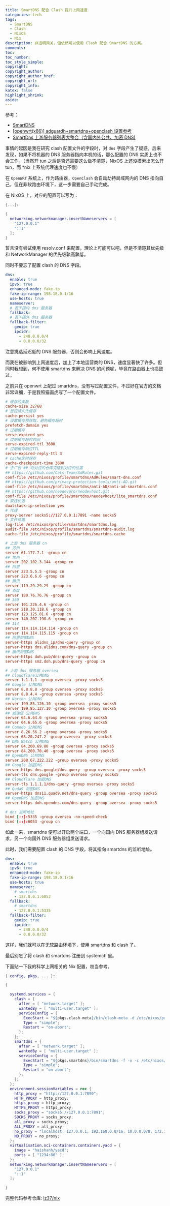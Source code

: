 ```yaml
---
title: SmartDNS 配合 Clash 提升上网速度
categories: tech
tags:
  - SmartDNS
  - Clash
  - NixOS
  - Nix
description: 非透明网关，但依然可以使用 Clash 配合 SmartDNS 的方案。
comments:
toc:
toc_number:
toc_style_simple:
copyright:
copyright_author:
copyright_author_href:
copyright_url:
copyright_info:
katex: false
highlight_shrink:
aside:
---
```


参考：

- [SmartDNS](https://pymumu.github.io/smartdns/)
- [[openwrt(x86)] adguardh+smartdns+openclash 设置参考](https://www.right.com.cn/forum/thread-8269668-1-1.html)
- [SmartDns 上游服务器列表大整合（含国内外公共、加密 DNS)](https://www.zctou.com/2154.html)

事情的起因是我在研究 clash 配置文件的字段时，对 `dns` 字段产生了疑惑，后来发现，如果不将机器的 DNS 服务器指向本机的话，那么配置的 DNS 实质上也不会工作。（当然开 tun 之后是否还需要这么做不清楚，NixOS 上还没摸索出怎么开 tun，而 \*nix 上系统代理速度也不慢）

在 `OpenWRT` 系统上，作为路由器，`OpenClash` 会自动劫持局域网内的 DNS 指向自己，但在非软路由环境下，这一步需要自己手动完成。

在 NixOS 上，对应的配置可以写为：

```nix
{...}:

{
  networking.networkmanager.insertNameservers = [
    "127.0.0.1"
    "::1"
  ];
}
```

暂且没有尝试使用 resolv.conf 来配置，理论上可能可以吧，但是不清楚其优先级和 NetworkManager 的优先级孰高孰低。

同时不要忘了配置 clash 的 DNS 字段。

```yaml
dns:
  enable: true
  ipv6: true
  enhanced-mode: fake-ip
  fake-ip-range: 198.18.0.1/16
  use-hosts: true
  nameserver:
  # 若干国内 dns 服务器
  fallback:
  # 若干国外 dns 服务器
  fallback-filter:
    geoip: true
    ipcidr:
      - 240.0.0.0/4
      - 0.0.0.0/32
```

注意挑选延迟低的 DNS 服务器，否则会影响上网速度。

而我在被影响到上网速度后，加上了本地运营商的 DNS，速度显著快了许多。但同时我想到，何不使用 smartdns 来解决 DNS 的问题呢，毕竟在路由器上也捣鼓过。

之前只在 openwrt 上配过 smartdns，没有写过配置文件，不过好在官方的文档非常详细，于是我照猫画虎写了一个配置文件。

```conf
# 缓存的条数
cache-size 32768
# 是否持久化缓存
cache-persist yes
# 设置缓存预获取，避免缓存超时
prefetch-domain yes
# 过期缓存
serve-expired yes
# 过期缓存超时时间
serve-expired-ttl 3600
# 过期缓存响应TTL
serve-expired-reply-ttl 3
# cache定时保存
cache-checkpoint-time 3600
# 去广告 ## 将对应的仓库克隆到对应的位置
## https://github.com/Cats-Team/AdRules.git
conf-file /etc/nixos/profile/smartdns/AdRules/smart-dns.conf
## https://github.com/privacy-protection-tools/anti-AD.git
conf-file /etc/nixos/profile/smartdns/anti-AD/anti-ad-smartdns.conf
## https://github.com/neodevpro/neodevhost.git
conf-file /etc/nixos/profile/smartdns/neodevhost/lite_smartdns.conf
# 双栈优选
dualstack-ip-selection yes
# 代理
proxy-server socks5://127.0.0.1:7891 -name socks5
# 文件位置
log-file /etc/nixos/profile/smartdns/smartdns.log
audit-file /etc/nixos/profile/smartdns/smartdns-audit.log
cache-file /etc/nixos/profile/smartdns/smartdns.cache

# 上游 dns 服务器 cn
## 苏州
server 61.177.7.1 -group cn
## 常州
server 202.102.3.144 -group cn
## 阿里
server 223.5.5.5 -group cn
server 223.6.6.6 -group cn
## 腾讯
server 119.29.29.29 -group cn
## 百度
server 180.76.76.76 -group cn
## 360
server 101.226.4.6 -group cn
server 218.30.118.6 -group cn
server 123.125.81.6 -group cn
server 140.207.198.6 -group cn
## 114
server 114.114.114.114 -group cn
server 114.114.115.115 -group cn
## 阿里加密DNS
server-https alidns_ip/dns-query -group cn
server-https dns.alidns.com/dns-query -group cn
## 腾讯加密DNS
server-https doh.pub/dns-query -group cn
server-https sm2.doh.pub/dns-query -group cn

# 上游 dns 服务器 oversea
## Cloudflare公共DNS
server 1.1.1.1 -group oversea -proxy socks5
## Google 公共DNS
server 8.8.8.8 -group oversea -proxy socks5
server 8.8.4.4 -group oversea -proxy socks5
## Norton 公共DNS
server 199.85.126.10 -group oversea -proxy socks5
server 199.85.127.10 -group oversea -proxy socks5
## 威瑞信 公共DNS
server 64.6.64.6 -group oversea -proxy socks5
server 64.6.65.6 -group oversea -proxy socks5
## Comodo 公共DNS
server 8.26.56.2 -group oversea -proxy socks5
server 68.20.247.2 -group oversea -proxy socks5
## DNS Watch 公共DNS
server 84.200.69.80 -group oversea -proxy socks5
server 84.200.70.40 -group oversea -proxy socks5
## OpenDNS 公共DNS
server 208.67.222.222 -group oversea -proxy socks5
## Google 加密DNS
server-https dns.google/dns-query -group oversea -proxy socks5
server-tls dns.google -group oversea -proxy socks5
## Cloudflare 加密DNS
server-tls 1.1.1.1/dns-query -group oversea -proxy socks5
## Quda9 加密DNS
server-https dns11.quad9.net/dns-query -group oversea -proxy socks5
## OpenDNS 加密DNS
server-https doh.opendns.com/dns-query -group oversea -proxy socks5

# dns 监听地址
bind [::]:5335 -group oversea -no-speed-check
bind [::]:6053 -group cn
```

如此一来，smartdns 便可以开启两个端口，一个向国内 DNS 服务器组发送请求，另一个向国外 DNS 服务器组发送请求。

此时，我们需要配置 clash 的 DNS 字段，将其指向 smartdns 的监听地址。

```yaml
dns:
  enable: true
  ipv6: true
  enhanced-mode: fake-ip
  fake-ip-range: 198.18.0.1/16
  use-hosts: true
  nameserver:
    # smartdns
    - 127.0.0.1:6053
  fallback:
    # smartdns
    - 127.0.0.1:5335
  fallback-filter:
    geoip: true
    ipcidr:
      - 240.0.0.0/4
      - 0.0.0.0/32
```

这样，我们就可以在无软路由环境下，使用 smartdns 和 clash 了。

最后别忘了将 clash 和 smartdns 注册到 systemctl 里。

下面贴一下我的科学上网相关的 Nix 配置，权当参考。

```nix
{ config, pkgs, ... }:

{

  systemd.services = {
    clash = {
      after = [ "network.target" ];
      wantedBy = [ "multi-user.target" ];
      serviceConfig = {
        ExecStart = "${pkgs.clash-meta}/bin/clash-meta -d /etc/nixos/profile/clash";
        Type = "simple";
        Restart = "on-abort";
      };
    };
    smartdns = {
      after = [ "network.target" ];
      wantedBy = [ "multi-user.target" ];
      serviceConfig = {
        ExecStart = "${pkgs.smartdns}/bin/smartdns -f -x -c /etc/nixos/profile/smartdns/smartdns.conf";
        Type = "simple";
        Restart = "on-abort";
      };
    };
  };
  environment.sessionVariables = rec {
    http_proxy = "http://127.0.0.1:7890";
    HTTP_PROXY = http_proxy;
    https_proxy = http_proxy;
    HTTPS_PROXY = https_proxy;
    socks_proxy = "socks5://127.0.0.1:7891";
    SOCKS_PROXY = socks_proxy;
    all_proxy = socks_proxy;
    ALL_PROXY = all_proxy;
    no_proxy = "localhost, 127.0.0.1, 192.168.0.0/16, 10.0.0.0/8, 172.16.0.0/12";
    NO_PROXY = no_proxy;
  };
  virtualisation.oci-containers.containers.yacd = {
    image = "haishanh/yacd";
    ports = [ "1234:80" ];
  };
  networking.networkmanager.insertNameservers = [
    "127.0.0.1"
    "::1"
  ];

}

```

完整代码参考仓库: [lz37/nix](https://github.com/lz37/nix)
